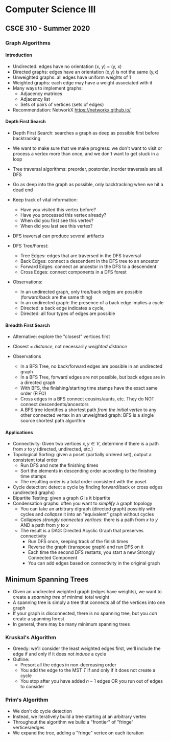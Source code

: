 
# Computer Science III
## CSCE 310 - Summer 2020
### Graph Algorithms

#### Introduction

* Undirected: edges have no orientation (x, y) = (y, x)
* Directed graphs: edges have an orientation (x,y) is not the same (y,x)
* Unweighted graphs: all edges have uniform weights of 1 
* Weighted graphs: each edge may have a weight associated with it
* Many ways to implement graphs:
  * Adjacency matrices
  * Adjacency list
  * Sets of pairs of vertices (sets of edges)
* Recommendation: NetworkX https://networkx.github.io/

#### Depth First Search

* Depth First Search: searches a graph as deep as possible first before backtracking
* We want to make sure that we make progress: we don't want to visit or process a vertex more than once, and we don't want to get stuck in a loop
* Tree traversal algorithms: preorder, postorder, inorder traversals are all DFS
* Go as deep into the graph as possible, only backtracking when we hit a dead end
* Keep track of vital information:
  * Have you visited this vertex before?
  * Have you processed this vertex already?
  * When did you first see this vertex?
  * When did you last see this vertex?
  
* DFS traversal can produce several artifacts
* DFS Tree/Forest:
  * Tree Edges: edges that are traversed in the DFS traversal
  * Back Edges: connect a descendent in the DFS tree to an ancestor
  * Forward Edges: connect an ancestor in the DFS to a descendent
  * Cross Edges: connect components in a DFS forest
* Observations: 
  * In an undirected graph, only tree/back edges are possible (forward/back are the same thing)
  * In an undirected graph: the presence of a back edge implies a cycle
  * Directed: a back edge indicates a cycle, 
  * Directed: all four types of edges are possible
    
#### Breadth First Search
  
* Alternative: explore the "closest" vertices first
* Closest = *distance*, not necessarily *weighted distance*

* Observations
  * In a BFS Tree, no back/forward edges are possible in an undirected graph
  * In a BFS Tree, forward edges are not possible, but back edges are in a directed graph
  * With BFS, the finishing/starting time stamps have the exact same order (FIFO)
  * Cross edges in a BFS connect cousins/aunts, etc.  They do NOT connect descendents/ancestors
  * A BFS tree identifies a shortest path *from the initial vertex* to any other connected vertex in an unweighted graph: BFS is a single source shortest path algorithm

#### Applications

* Connectivity: Given two vertices $x, y \in V$, determine if there is a path from $x$ to $y$ (directed, undirected, etc.)
* Topological Sorting: given a poset (partially ordered set), output a consistent total order
  * Run DFS and note the finishing times
  * Sort the elements in descending order according to the finishing time stamps
  * The resulting order is a total order consistent with the poset  
* Cycle detection: detect a cycle by finding forward/back or cross edges (undirected graphs)
* Bipartite Testing: given a graph $G$ is it bipartite
* Condensation graphs: often you want to *simplify* a graph topology
  * You can take an arbitrary digraph (directed graph) possibly with cycles and *collapse* it into an "equivalent" graph without cycles
  * Collapses *strongly connected vertices*: there is a path from $x$ to $y$ AND a path from $y$ to $x$
  * The result is a DAG: Directed Acyclic Graph that preserves connectivity
    * Run DFS once, keeping track of the finish times
    * Reverse the graph (transpose graph) and run DFS on it
    * Each time the second DFS restarts, you start a new Strongly Connected Component
    * You can add edges based on connectivity in the original graph
  
## Minimum Spanning Trees

* Given an undirected weighted graph (edges have weights), we want to create a
*spanning tree* of minimal total weight
* A spanning tree is simply a tree that connects all of the vertices into one graph
* If your graph is disconnected, there is no spanning tree, but you *can* create a spanning forest
* In general, there may be many minimum spanning trees

### Kruskal's Algorithm

* Greedy: we'll consider the least weighted edges first, we'll include the edge if and only if it does not *induce* a cycle
* Outline:
  * Presort all the edges in non-decreasing order
  * You add the edge to the MST $T$ if and only if it does not create a cycle
  * You stop after you have added $n-1$ edges OR you run out of edges to consider

### Prim's Algorithm

* We don't do cycle detection
* Instead, we iteratively build a tree starting at an arbitrary vertex
* Throughout the algorithm we build a "frontier" of "fringe" vertices/edges
* We expand the tree, adding a "fringe" vertex on each iteration

```text











```